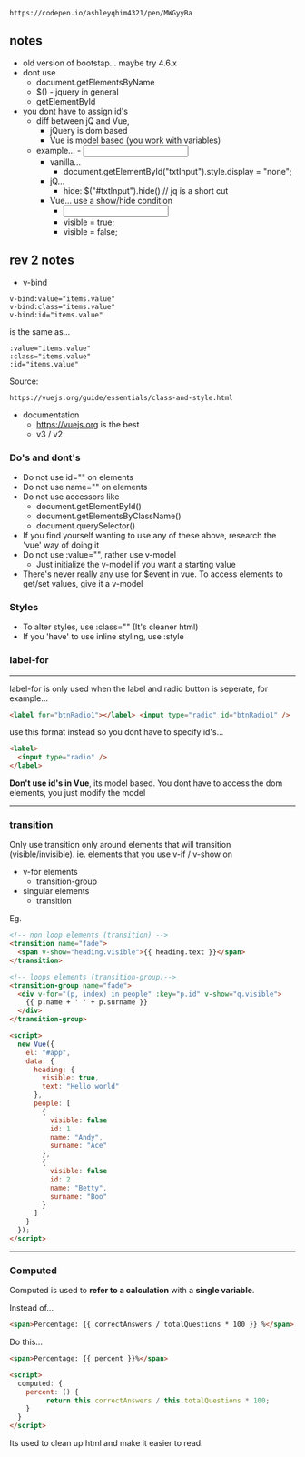    https://codepen.io/ashleyqhim4321/pen/MWGyyBa


## notes

- old version of bootstap... maybe try 4.6.x
- dont use
  - document.getElementsByName
  - $() - jquery in general
  - getElementById
- you dont have to assign id's
  - diff between jQ and Vue,
    - jQuery is dom based
    - Vue is model based (you work with variables)
  - example... - <input type="text" id="txtInput" />
    - vanilla...
      - document.getElementById("txtInput").style.display = "none";
    - jQ...
      - hide: $("#txtInput").hide() // jq is a short cut
    - Vue... use a show/hide condition
      - <input type="text" id="txtInput" v-show="visible" />
      - visible = true;
      - visible = false;

## rev 2 notes

- v-bind

```
v-bind:value="items.value"
v-bind:class="items.value"
v-bind:id="items.value"
```

is the same as...

```
:value="items.value"
:class="items.value"
:id="items.value"
```

Source:

    https://vuejs.org/guide/essentials/class-and-style.html

- documentation
  - https://vuejs.org is the best
  - v3 / v2

### Do's and dont's

- Do not use id="" on elements
- Do not use name="" on elements
- Do not use accessors like
  - document.getElementById()
  - document.getElementsByClassName()
  - document.querySelector()
- If you find yourself wanting to use any of these above, research the 'vue' way of doing it
- Do not use :value="", rather use v-model
  - Just initialize the v-model if you want a starting value
- There's never really any use for $event in vue. To access elements to get/set values, give it a v-model

### Styles

- To alter styles, use :class="" (It's cleaner html)
- If you 'have' to use inline styling, use :style

### label-for

---

label-for is only used when the label and radio button is seperate, for example...

```html
<label for="btnRadio1"></label> <input type="radio" id="btnRadio1" />
```

use this format instead so you dont have to specify id's...

```html
<label>
  <input type="radio" />
</label>
```

**Don't use id's in Vue**, its model based. You dont have to access the dom elements, you just modify the model

---

### transition

Only use transition only around elements that will transition (visible/invisible).
ie. elements that you use v-if / v-show on

- v-for elements
  - transition-group
- singular elements
  - transition

Eg.

```html
<!-- non loop elements (transition) -->
<transition name="fade">
  <span v-show="heading.visible">{{ heading.text }}</span>
</transition>

<!-- loops elements (transition-group)-->
<transition-group name="fade">
  <div v-for="(p, index) in people" :key="p.id" v-show="q.visible">
    {{ p.name + ' ' + p.surname }}
  </div>
</transition-group>

<script>
  new Vue({
    el: "#app",
    data: {
      heading: {
        visible: true,
        text: "Hello world"
      },
      people: [
        {
          visible: false
          id: 1
          name: "Andy",
          surname: "Ace"
        },
        {
          visible: false
          id: 2
          name: "Betty",
          surname: "Boo"
        }
      ]
    }
  });
</script>
```

---

### Computed

Computed is used to **refer to a calculation** with a **single variable**.

Instead of...

```html
<span>Percentage: {{ correctAnswers / totalQuestions * 100 }} %</span>
```

Do this...

```html
<span>Percentage: {{ percent }}%</span>

<script>
  computed: {
    percent: () {
         return this.correctAnswers / this.totalQuestions * 100;
    }
  }
</script>
```

Its used to clean up html and make it easier to read.
